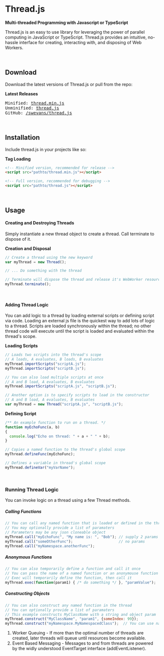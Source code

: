 # Thread.js
**<p>Multi-threaded Programming with Javascript or TypeScript</p>**
<p>
Thread.js is an easy to use library for leveraging the power of parallel computing in JavaScript or TypeScript. Thread.js provides an intuitive, no-hassle interface for creating, interacting with, and disposing of Web Workers. 
</p>
<br/>

## Download
Download the latest versions of Thread.js or pull from the repo:
**<p>Latest Releases</p>**
<pre>
Minified: <a href="http://github.com">thread.min.js</a>
Unminified: <a href="http://github.com">thread.js</a>
GitHub: <a href="https://github.com/swevans/thread.js">/swevans/thread.js</a>
</pre>
<br/>


## Installation
Include thread.js in your projects like so:
**<p>Tag Loading</p>**
```html
<!-- Minified version, recommended for release -->
<script src="pathto/thread.min.js"></script>

<!-- Full version, recommended for debugging -->
<script src="pathto/thread.js"></script>

```
</br>


## Usage
#### Creating and Destroying Threads
Simply instantiate a new thread object to create a thread. Call terminate to dispose of it.
**<p>Creation and Disposal</p>**
```js
// Create a thread using the new keyword
var myThread = new Thread();

// ... Do something with the thread

// Terminate will dispose the thread and release it's WebWorker resources
myThread.terminate();
```
<br/>


#### Adding Thread Logic
You can add logic to a thread by loading external scripts or defining script via code. Loading an external js file is the quickest way to add lots of logic to a thread. Scripts are loaded synchronously within the thread; no other thread code will execute until the script is loaded and evaluated within the thread's scope.
**<p>Loading Scripts</p>**
```js
// Loads two scripts into the thread's scope
// A loads, A evaluates, B loads, B evaluates
myThread.importScripts("scriptA.js");
myThread.importScripts("scriptB.js");

// You can also load multiple scripts at once
// A and B load, A evaluates, B evaluates
myThread.importScripts("scriptA.js", "scriptB.js");

// Another option is to specify scripts to load in the constructor
// A and B load, A evaluates, B evaluates
var myThread = new Thread("scriptA.js", "scriptB.js");
```

**<p>Defining Script</p>**
```js
/** An example function to run on a thread. */
function myEchoFunc(a, b)
{
  console.log("Echo on thread: " + a + " " + b);
}

// Copies a named function to the thread's global scope
myThread.defineFunc(myEchoFunc);

// Defines a variable in thread's global scope
myThread.defineVar("myVarName");
```
<br/>

### Running Thread Logic
You can invoke logic on a thread using a few Thread methods.
##### Calling Functions
```js
// You can call any named function that is loaded or defined in the thread
// You may optionally provide a list of paramaters
// Parameters may be any json cloneable object
myThread.call("myEchoFunc", "My name is: ", "Bob"); // supply 2 params
myThread.call("someOtherFunc");                     // no params
myThread.call("myNamespace.anotherFunc");
```

##### Anonymous Functions
```js
// You can also temporarily define a function and call it once
// You can pass the name of a named function or an anonymouse function
// Exec will temporarily define the function, then call it
myThread.exec(function(param1) { /* do something */ }, "paramValue");
```

##### Constructing Objects
```js
// You can also construct any named function in the thread
// You can optionally provide a list of paramaters
// This example constructs MyClassName with a string and object param
myThread.construct("MyClassName", "param1", {someIndex: 99});
myThread.construct("myNamespace.MyNamespacedClass");  // You can use namespaces
```








<ol>
<li>Worker Queuing - If more than the optimal number of threads are created, later threads will queue until resources become available.</li>
<li>Event Based Messaging - Messages to and from threads are powered by the widly understood EventTarget interface (addEventListener).</li>
</ol>
